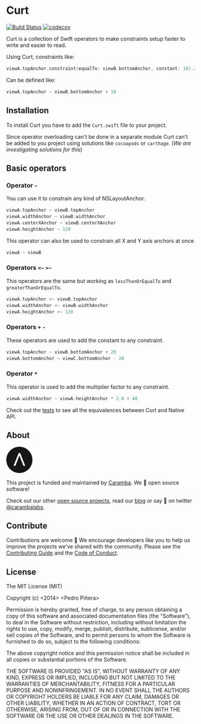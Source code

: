 # Curt

[![Build Status](https://travis-ci.org/carambalabs/Curt.svg?branch=master)](https://travis-ci.org/carambalabs/Curt)
[![codecov](https://codecov.io/gh/carambalabs/Curt/branch/master/graph/badge.svg)](https://codecov.io/gh/carambalabs/Curt)

Curt is a collection of Swift operators to make constraints setup faster to write and easier to read.

Using Curt, constraints like:
```Swift
viewA.topAnchor.constraint(equalTo: viewB.bottomAnchor, constant: 10).isActive = true
```
Can be defined like:
```Swift
viewA.topAnchor ~ viewB.bottomAnchor + 10
```

## Installation

To install Curt you have to add the `Curt.swift` file to your project.

Since operator overloading can't be done in a separate module Curt can't be added to you project using solutions like `cocoapods` or `carthage`. (*We are investigating solutions for this*)

## Basic operators

### Operator `~`

You can use it to constrain any kind of NSLayoutAnchor.

```Swift
viewA.topAnchor ~ viewB.topAnchor
viewA.widthAnchor ~ viewB.widthAnchor
viewA.centerXAnchor ~ viewB.centerXAnchor
viewA.heightAnchor ~ 120
```

This operator can also be used to constrain all X and Y axis anchors at once
```Swift
viewA ~ viewB
```

### Operators `<~` `>~`

This operators are the same but working as `lessThanOrEqualTo` and `greaterThanOrEqualTo`.

```Swift
viewA.topAnchor >~ viewB.topAnchor
viewA.widthAnchor <~ viewB.widthAnchor
viewA.heightAnchor >~ 120
```

### Operators `+` `-`

These operators are used to add the constant to any constraint.
```Swift
viewA.topAnchor ~ viewB.bottomAnchor + 20
viewA.bottomAnchor ~ viewC.bottomAnchor - 20
```

### Operator `*`
This operator is used to add the multiplier factor to any constraint.
```Swift
viewA.widthAnchor ~ viewA.heightAnchor * 2.0 + 40
```

Check out the [tests](https://github.com/carambalabs/Curt/blob/master/Example/CurtTests/Tests.swift) to see all the equivalences between Curt and Native API.

## About

<img src="https://github.com/carambalabs/Foundation/blob/master/ASSETS/avatar_rounded.png?raw=true" width="70" />

This project is funded and maintained by [Caramba](http://caramba.io). We 💛 open source software!

Check out our other [open source projects](https://github.com/carambalabs/), read our [blog](http://blog.caramba.io) or say :wave: on twitter [@carambalabs](http://twitter.com/carambalabs).

## Contribute

Contributions are welcome :metal: We encourage developers like you to help us improve the projects we've shared with the community. Please see the [Contributing Guide](https://github.com/carambalabs/Foundation/blob/master/CONTRIBUTING.md) and the [Code of Conduct](https://github.com/carambalabs/Foundation/blob/master/CONDUCT.md).

## License
The MIT License (MIT)

Copyright (c) <2014> <Pedro Piñera>

Permission is hereby granted, free of charge, to any person obtaining a copy
of this software and associated documentation files (the "Software"), to deal
in the Software without restriction, including without limitation the rights
to use, copy, modify, merge, publish, distribute, sublicense, and/or sell
copies of the Software, and to permit persons to whom the Software is
furnished to do so, subject to the following conditions:

The above copyright notice and this permission notice shall be included in
all copies or substantial portions of the Software.

THE SOFTWARE IS PROVIDED "AS IS", WITHOUT WARRANTY OF ANY KIND, EXPRESS OR
IMPLIED, INCLUDING BUT NOT LIMITED TO THE WARRANTIES OF MERCHANTABILITY,
FITNESS FOR A PARTICULAR PURPOSE AND NONINFRINGEMENT. IN NO EVENT SHALL THE
AUTHORS OR COPYRIGHT HOLDERS BE LIABLE FOR ANY CLAIM, DAMAGES OR OTHER
LIABILITY, WHETHER IN AN ACTION OF CONTRACT, TORT OR OTHERWISE, ARISING FROM,
OUT OF OR IN CONNECTION WITH THE SOFTWARE OR THE USE OR OTHER DEALINGS IN
THE SOFTWARE.
